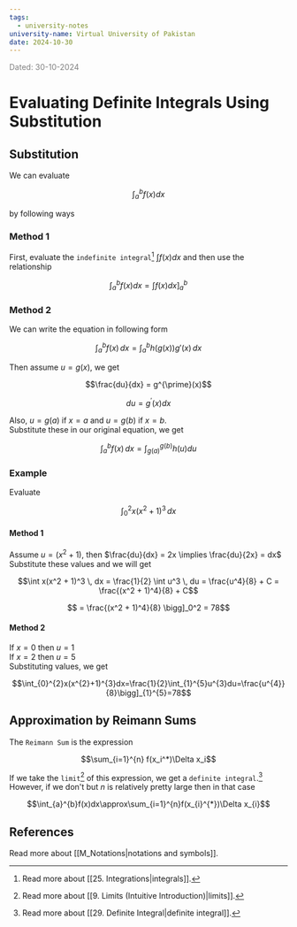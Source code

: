 ```yaml
---
tags:
  - university-notes
university-name: Virtual University of Pakistan
date: 2024-10-30
---
```


<span style="color: gray;">Dated: 30-10-2024</span>

# Evaluating Definite Integrals Using Substitution

## Substitution

We can evaluate  

$$\int_a^b f(x) dx$$

by following ways

### Method 1

First, evaluate the `indefinite integral`[^1] $\int f(x) dx$ and then use the relationship  

$$\int_a^b f(x) dx = \int f(x) dx \bigg]_a^b$$

### Method 2

We can write the equation in following form

$$\int_a^b f(x) \, dx = \int_a^b h(g(x)) g'(x) \, dx$$

Then assume $u = g(x)$, we get  

$$\frac{du}{dx} = g^{\prime}(x)$$

$$du = g^{\prime}(x) dx$$

Also, $u = g(a)$ if $x = a$ and $u = g(b)$ if $x = b$.  
Substitute these in our original equation, we get  

$$\int_a^b f(x) \, dx = \int_{g(a)}^{g(b)} h(u) du$$

### Example

Evaluate 

$$\int_0^2 x (x^2 + 1)^3 \, dx$$

#### Method 1

Assume $u = (x^2 + 1)$, then $\frac{du}{dx} = 2x \implies \frac{du}{2x} = dx$  
Substitute these values and we will get

$$\int x(x^2 + 1)^3 \, dx = \frac{1}{2} \int u^3 \, du = \frac{u^4}{8} + C = \frac{(x^2 + 1)^4}{8} + C$$

$$ = \frac{(x^2 + 1)^4}{8} \bigg]_0^2 = 78$$

#### Method 2

If $x = 0$ then $u = 1$  
If $x = 2$ then $u = 5$  
Substituting values, we get  

$$\int_{0}^{2}x(x^{2}+1)^{3}dx=\frac{1}{2}\int_{1}^{5}u^{3}du=\frac{u^{4}}{8}\bigg]_{1}^{5}=78$$

## Approximation by Reimann Sums

The `Reimann Sum` is the expression  

$$\sum_{i=1}^{n} f(x_i^*)\Delta x_i$$

If we take the `limit`[^2] of this expression, we get a `definite integral`.[^3]  
However, if we don't but $n$ is relatively pretty large then in that case  

$$\int_{a}^{b}f(x)dx\approx\sum_{i=1}^{n}f(x_{i}^{*})\Delta x_{i}$$

## References

Read more about [[M_Notations|notations and symbols]].

[^1]: Read more about [[25. Integrations|integrals]].
[^2]: Read more about [[9. Limits (Intuitive Introduction)|limits]].
[^3]: Read more about [[29. Definite Integral|definite integral]].